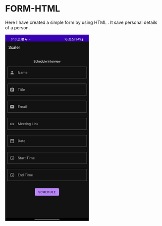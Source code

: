 # FORM-HTML
Here I have created a simple form by using HTML . It save personal details of a person. 
<p>
<img align="left" src="https://github.com/akanksha-patil1404/Scaler/blob/main/WhatsApp%20Image%202023-02-23%20at%2021.32.30.jpg" height="600"/>

